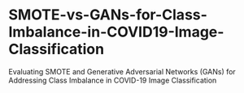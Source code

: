# SMOTE-vs-GANs-for-Class-Imbalance-in-COVID19-Image-Classification
Evaluating SMOTE and Generative Adversarial Networks (GANs) for Addressing Class Imbalance in COVID-19 Image Classification
